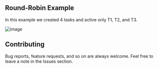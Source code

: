 
## Round-Robin Example

In this example we created 4 tasks and active only T1, T2, and T3.  

![image](https://drive.google.com/uc?export=download&id=1qdEVEpoOXkZi5QDmKLKpVXoVg5PqjOEz)


## Contributing  
Bug reports, feature requests, and so on are always welcome. Feel free to leave a note in the Issues section.

